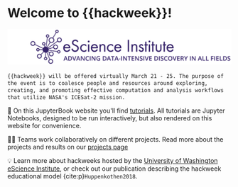 # Welcome to {{hackweek}}!

![banner](img/banner.png)


```{note}
{{hackweek}} will be offered virtually March 21 - 25. The purpose of the event is to coalesce people and resources around exploring, creating, and promoting effective computation and analysis workflows that utilize NASA's ICESat-2 mission.
```

📖 On this JupyterBook website you'll find [tutorials](tutorials/index). All tutorials are Jupyter Notebooks, designed to be run interactively, but also rendered on this website for convenience.

👩‍💻 Teams work collaboratively on different projects. Read more about the projects and results on our [projects page](projects/list_of_projects)

💡 Learn more about hackweeks hosted by the [University of Washington eScience Institute](https://uwhackweek.github.io/hackweeks-as-a-service/intro.html), or check out our publication describing the hackweek educational model {cite:p}`Huppenkothen2018`.
